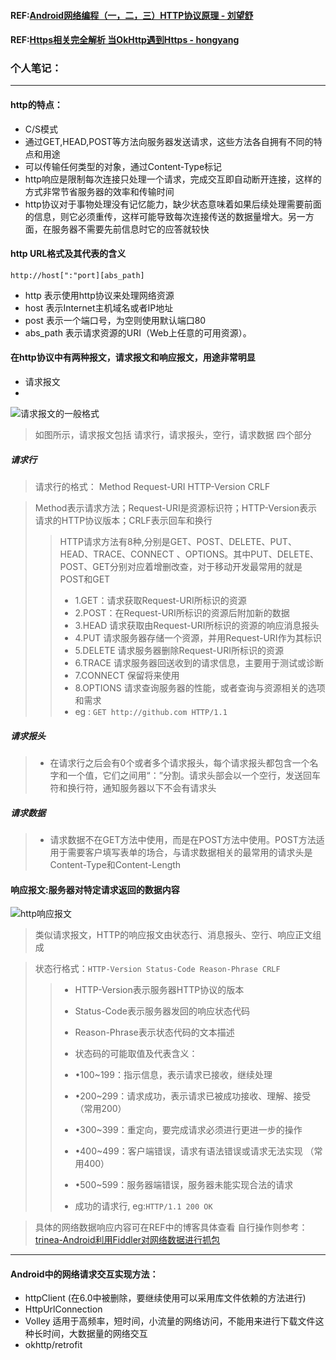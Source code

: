 #### REF:[Android网络编程（一，二，三）HTTP协议原理 - 刘望舒](http://blog.csdn.net/itachi85/article/details/50982995)
#### REF:[Https相关完全解析 当OkHttp遇到Https - hongyang](http://blog.csdn.net/lmj623565791/article/details/48129405)

### 个人笔记：
-------------------------------------
#### http的特点：
* C/S模式
* 通过GET,HEAD,POST等方法向服务器发送请求，这些方法各自拥有不同的特点和用途
* 可以传输任何类型的对象，通过Content-Type标记
* http响应是限制每次连接只处理一个请求，完成交互即自动断开连接，这样的方式非常节省服务器的效率和传输时间
* http协议对于事物处理没有记忆能力，缺少状态意味着如果后续处理需要前面的信息，则它必须重传，这样可能导致每次连接传送的数据量增大。另一方面，在服务器不需要先前信息时它的应答就较快

#### http URL格式及其代表的含义
`http://host[":"port][abs_path]`  
* http 表示使用http协议来处理网络资源
* host 表示Internet主机域名或者IP地址
* post 表示一个端口号，为空则使用默认端口80
* abs_path 表示请求资源的URI（Web上任意的可用资源）。 

#### 在http协议中有两种报文，请求报文和响应报文，用途非常明显
* 请求报文
* 
![请求报文的一般格式](http://img.blog.csdn.net/20160326141150626)

> 如图所示，请求报文包括 请求行，请求报头，空行，请求数据 四个部分


##### 请求行
> 请求行的格式： Method Request-URI HTTP-Version CRLF

> Method表示请求方法；Request-URI是资源标识符；HTTP-Version表示请求的HTTP协议版本；CRLF表示回车和换行
> > HTTP请求方法有8种,分别是GET、POST、DELETE、PUT、HEAD、TRACE、CONNECT 、OPTIONS。其中PUT、DELETE、POST、GET分别对应着增删改查，对于移动开发最常用的就是POST和GET
> > * 1.GET：请求获取Request-URI所标识的资源
> > * 2.POST：在Request-URI所标识的资源后附加新的数据
> > * 3.HEAD 请求获取由Request-URI所标识的资源的响应消息报头
> > * 4.PUT 请求服务器存储一个资源，并用Request-URI作为其标识
> > * 5.DELETE 请求服务器删除Request-URI所标识的资源
> > * 6.TRACE 请求服务器回送收到的请求信息，主要用于测试或诊断
> > * 7.CONNECT 保留将来使用
> > * 8.OPTIONS 请求查询服务器的性能，或者查询与资源相关的选项和需求
> > * eg :  `GET http://github.com HTTP/1.1`  

##### 请求报头
> * 在请求行之后会有0个或者多个请求报头，每个请求报头都包含一个名字和一个值，它们之间用“：”分割。请求头部会以一个空行，发送回车符和换行符，通知服务器以下不会有请求头

##### 请求数据
> * 请求数据不在GET方法中使用，而是在POST方法中使用。POST方法适用于需要客户填写表单的场合，与请求数据相关的最常用的请求头是Content-Type和Content-Length

#### 响应报文:服务器对特定请求返回的数据内容
![http响应报文](http://img.blog.csdn.net/20160327135121539)

> 类似请求报文，HTTP的响应报文由状态行、消息报头、空行、响应正文组成

> 状态行格式：`HTTP-Version Status-Code Reason-Phrase CRLF`  
> > * HTTP-Version表示服务器HTTP协议的版本
> > * Status-Code表示服务器发回的响应状态代码
> > * Reason-Phrase表示状态代码的文本描述
> > 
> > * 状态码的可能取值及代表含义：
> > * •100~199：指示信息，表示请求已接收，继续处理
> > * •200~299：请求成功，表示请求已被成功接收、理解、接受  （常用200）
> > * •300~399：重定向，要完成请求必须进行更进一步的操作   
> > * •400~499：客户端错误，请求有语法错误或请求无法实现    （常用400）
> > * •500~599：服务器端错误，服务器未能实现合法的请求       
> > * 成功的请求行, eg:`HTTP/1.1 200 OK`  

> 具体的网络数据响应内容可在REF中的博客具体查看
> 自行操作则参考：[trinea-Android利用Fiddler对网络数据进行抓包](http://www.trinea.cn/android/android-network-sniffer/)

---------------------------------
#### Android中的网络请求交互实现方法：
* httpClient   (在6.0中被删除，要继续使用可以采用库文件依赖的方法进行)
* HttpUrlConnection    
* Volley  适用于高频率，短时间，小流量的网络访问，不能用来进行下载文件这种长时间，大数据量的网络交互  
* okhttp/retrofit  

#### 

